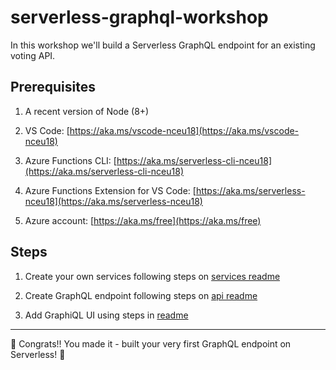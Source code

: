# serverless-graphql-workshop

In this workshop we'll build a Serverless GraphQL endpoint for an existing voting API.

## Prerequisites

1. A recent version of Node (8+)

1. VS Code: [https://aka.ms/vscode-nceu18](https://aka.ms/vscode-nceu18)  

1. Azure Functions CLI: [https://aka.ms/serverless-cli-nceu18](https://aka.ms/serverless-cli-nceu18)  

1. Azure Functions Extension for VS Code: [https://aka.ms/serverless-nceu18](https://aka.ms/serverless-nceu18)  

1. Azure account: [https://aka.ms/free](https://aka.ms/free)

## Steps

1. Create your own services following steps on [services readme](https://github.com/simonaco/serverless-graphql-workshop/blob/master/services/Readme.md)

1. Create GraphQL endpoint following steps on [api readme](https://github.com/simonaco/serverless-graphql-workshop/blob/master/graphql-api/Readme.md)

1. Add GraphiQL UI using steps in [readme](https://github.com/simonaco/serverless-graphql-workshop/blob/master/graphiql/Readme.md)

---

🎉 Congrats!! You made it - built your very first GraphQL endpoint on Serverless! 🎉